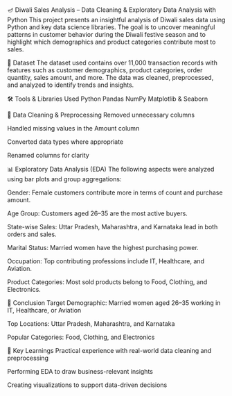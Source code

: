 🪔 Diwali Sales Analysis – Data Cleaning & Exploratory Data Analysis with Python
This project presents an insightful analysis of Diwali sales data using Python and key data science libraries. The goal is to uncover meaningful patterns in customer behavior during the Diwali festive season and to highlight which demographics and product categories contribute most to sales.

📁 Dataset
The dataset used contains over 11,000 transaction records with features such as customer demographics, product categories, order quantity, sales amount, and more. The data was cleaned, preprocessed, and analyzed to identify trends and insights.

🛠️ Tools & Libraries Used
Python
Pandas
NumPy
Matplotlib & Seaborn

🧹 Data Cleaning & Preprocessing
Removed unnecessary columns 

Handled missing values in the Amount column

Converted data types where appropriate

Renamed columns for clarity 

📊 Exploratory Data Analysis (EDA)
The following aspects were analyzed using bar plots and group aggregations:

Gender: Female customers contribute more in terms of count and purchase amount.

Age Group: Customers aged 26–35 are the most active buyers.

State-wise Sales: Uttar Pradesh, Maharashtra, and Karnataka lead in both orders and sales.

Marital Status: Married women have the highest purchasing power.

Occupation: Top contributing professions include IT, Healthcare, and Aviation.

Product Categories: Most sold products belong to Food, Clothing, and Electronics.

🏁 Conclusion
Target Demographic: Married women aged 26–35 working in IT, Healthcare, or Aviation

Top Locations: Uttar Pradesh, Maharashtra, and Karnataka

Popular Categories: Food, Clothing, and Electronics

📌 Key Learnings
Practical experience with real-world data cleaning and preprocessing

Performing EDA to draw business-relevant insights

Creating visualizations to support data-driven decisions





